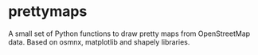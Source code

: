 # prettymaps
A small set of Python functions to draw pretty maps from OpenStreetMap data. Based on osmnx, matplotlib and shapely libraries.

